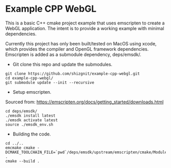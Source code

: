# Example CPP WebGL

This is a basic C++ cmake project example that uses emscripten to create a WebGL application.  The intent is to provide a working example with minimal dependencies.

Currently this project has only been built/tested on MacOS using xcode, which provides the compiler and OpenGL framework dependencies.  Emscripten is added as a submodule dependency, deps/emsdk/.

* Git clone this repo and update the submodules.

```
git clone https://github.com/shizgnit/example-cpp-webgl.git
cd example-cpp-webgl/
git submodule update --init --recursive
```

* Setup emscripten.  

Sourced from: https://emscripten.org/docs/getting_started/downloads.html

```
cd deps/emsdk/
./emsdk install latest
./emsdk activate latest
source ./emsdk_env.sh
```

* Building the code.

```
cd ../..
emcmake cmake -DCMAKE_TOOLCHAIN_FILE=`pwd`/deps/emsdk/upstream/emscripten/cmake/Modules/Platform/Emscripten.cmake .
cmake --build .
```
